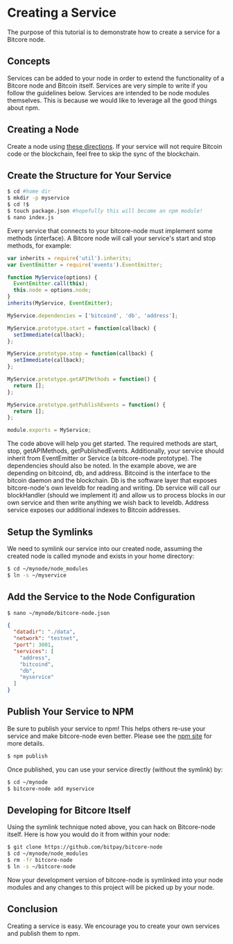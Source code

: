 # Creating a Service

The purpose of this tutorial is to demonstrate how to create a service for a Bitcore node.

## Concepts

Services can be added to your node in order to extend the functionality of a Bitcore node and Bitcoin itself. Services are very simple to write if you follow the guidelines below. Services are intended to be node modules themselves. This is because we would like to leverage all the good things about npm.

## Creating a Node

Create a node using [these directions](full-node). If your service will not require Bitcoin code or the blockchain, feel free to skip the sync of the blockchain.

## Create the Structure for Your Service

```bash
$ cd #home dir
$ mkdir -p myservice
$ cd !$
$ touch package.json #hopefully this will become an npm module!
$ nano index.js
```

Every service that connects to your bitcore-node must implement some methods (interface). A Bitcore node will call your service's start and stop methods, for example:

```js
var inherits = require('util').inherits;
var EventEmitter = require('events').EventEmitter;

function MyService(options) {
  EventEmitter.call(this);
  this.node = options.node;
}
inherits(MyService, EventEmitter);

MyService.dependencies = ['bitcoind', 'db', 'address'];

MyService.prototype.start = function(callback) {
  setImmediate(callback);
};

MyService.prototype.stop = function(callback) {
  setImmediate(callback);
};

MyService.prototype.getAPIMethods = function() {
  return [];
};

MyService.prototype.getPublishEvents = function() {
  return [];
};

module.exports = MyService;
```

The code above will help you get started. The required methods are start, stop, getAPIMethods, getPublishedEvents. Additionally, your service should inherit from EventEmitter or Service (a bitcore-node prototype). The dependencies should also be noted. In the example above, we are depending on bitcoind, db, and address. Bitcoind is the interface to the bitcoin daemon and the blockchain. Db is the software layer that exposes bitcore-node's own leveldb for reading and writing. Db service will call our blockHandler (should we implement it) and allow us to process blocks in our own service and then write anything we wish back to leveldb. Address service exposes our additional indexes to Bitcoin addresses.

## Setup the Symlinks

We need to symlink our service into our created node, assuming the created node is called mynode and exists in your home directory:

```bash
$ cd ~/mynode/node_modules
$ ln -s ~/myservice
```

## Add the Service to the Node Configuration

```bash
$ nano ~/mynode/bitcore-node.json
```

```json
{
  "datadir": "./data",
  "network": "testnet",
  "port": 3001,
  "services": [
    "address",
    "bitcoind",
    "db",
    "myservice"
  ]
}
```

## Publish Your Service to NPM

Be sure to publish your service to npm! This helps others re-use your service and make bitcore-node even better. Please see the [npm site](https://www.npmjs.com/) for more details.

```bash
$ npm publish
```

Once published, you can use your service directly (without the symlink) by:

```bash
$ cd ~/mynode
$ bitcore-node add myservice
```

## Developing for Bitcore Itself

Using the symlink technique noted above, you can hack on Bitcore-node itself. Here is how you would do it from within your node:

```bash
$ git clone https://github.com/bitpay/bitcore-node
$ cd ~/mynode/node_modules
$ rm -fr bitcore-node
$ ln -s ~/bitcore-node
```

Now your development version of bitcore-node is symlinked into your node modules and any changes to this project will be picked up by your node.

## Conclusion

Creating a service is easy. We encourage you to create your own services and publish them to npm.

